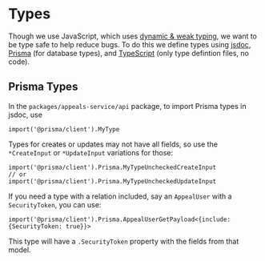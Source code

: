 # Types

Though we use JavaScript, which uses [dynamic & weak typing](https://developer.mozilla.org/en-US/docs/Web/JavaScript/Data_structures#dynamic_and_weak_typing), we want to be type safe to help reduce bugs. To do this we define types using [jsdoc](https://jsdoc.app/), [Prisma](https://www.prisma.io/) (for database types), and [TypeScript](https://www.typescriptlang.org/) (only type defintion files, no code).

## Prisma Types

In the `packages/appeals-service/api` package, to import Prisma types in jsdoc, use

```
import('@prisma/client').MyType
```

Types for creates or updates may not have all fields, so use the `*CreateInput` or `*UpdateInput` variations for those:

```
import('@prisma/client').Prisma.MyTypeUncheckedCreateInput
// or
import('@prisma/client').Prisma.MyTypeUncheckedUpdateInput
```

If you need a type with a relation included, say an `AppealUser` with a `SecurityToken`, you can use:

```
import('@prisma/client').Prisma.AppealUserGetPayload<{include: {SecurityToken: true}}>
```

This type will have a `.SecurityToken` property with the fields from that model.
